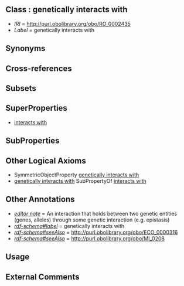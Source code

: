 
## Class : genetically interacts with

 * *IRI* = http://purl.obolibrary.org/obo/RO_0002435
 * *Label* = genetically interacts with

## Synonyms


## Cross-references


## Subsets


## SuperProperties

 * [interacts with](../../RO/34/RO_0002434.md)

## SubProperties


## Other Logical Axioms

 * SymmetricObjectProperty [genetically interacts with](../../RO/35/RO_0002435.md)
 * [genetically interacts with](../../RO/35/RO_0002435.md) SubPropertyOf [interacts with](../../RO/34/RO_0002434.md)

## Other Annotations

 * *[editor note](../../IAO/16/IAO_0000116.md)* = An interaction that holds between two genetic entities (genes, alleles) through some genetic interaction (e.g. epistasis)
 * *[rdf-schema#label](../../el/rdf-schema#label.md)* = genetically interacts with
 * *[rdf-schema#seeAlso](../../so/rdf-schema#seeAlso.md)* = http://purl.obolibrary.org/obo/ECO_0000316
 * *[rdf-schema#seeAlso](../../so/rdf-schema#seeAlso.md)* = http://purl.obolibrary.org/obo/MI_0208

## Usage


## External Comments

